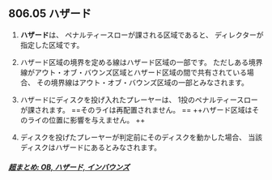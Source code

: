 ## 806.05 ハザード

1. **ハザード**は、
ペナルティースローが課される区域であると、
ディレクターが指定した区域です。

1. ハザード区域の境界を定める線はハザード区域の一部です。
ただしある境界線がアウト・オブ・バウンズ区域とハザード区域の間で共有されている場合、
その境界線はアウト・オブ・バウンズ区域の一部とみなされます。


1. ハザードにディスクを投げ入れたプレーヤーは、
1投のペナルティースローが課されます。
==そのライは再配置されません。 ==
++ハザード区域はそのライの位置に影響を与えません。 ++

1. ディスクを投げたプレーヤーが判定前にそのディスクを動かした場合、
当該ディスクはハザードにあるとみなされます。

##### [超まとめ: OB, ハザード, インバウンズ](obhazardinbounds)
